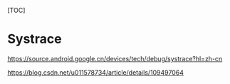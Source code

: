 [TOC]

# Systrace


https://source.android.google.cn/devices/tech/debug/systrace?hl=zh-cn


https://blog.csdn.net/u011578734/article/details/109497064



